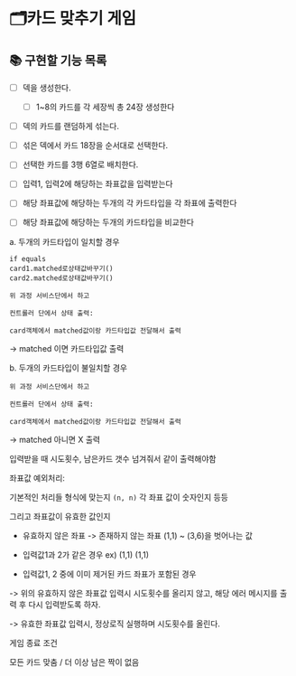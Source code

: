 # 🗂카드 맞추기 게임

## 📚 구현할 기능 목록

- [ ] 덱을 생성한다.
  - [ ] 1~8의 카드를 각 세장씩 총 24장 생성한다

- [ ] 덱의 카드를 랜덤하게 섞는다.

- [ ] 섞은 덱에서 카드 18장을 순서대로 선택한다.

- [ ] 선택한 카드를 3행 6열로 배치한다.

- [ ] 입력1, 입력2에 해당하는 좌표값을 입력받는다

- [ ] 해당 좌표값에 해당하는 두개의 각 카드타입을 각 좌표에 출력한다

- [ ] 해당 좌표값에 해당하는 두개의 카드타입을 비교한다

a. 두개의 카드타입이 일치할 경우

    if equals
    card1.matched로상태값바꾸기()
    card2.matched로상태값바꾸기()
    
    위 과정 서비스단에서 하고
    
    컨트롤러 단에서 상태 출력:
    
    card객체에서 matched값이랑 카드타입값 전달해서 출력
-> matched 이면 카드타입값 출력


b. 두개의 카드타입이 불일치할 경우

    위 과정 서비스단에서 하고

    컨트롤러 단에서 상태 출력:
    
    card객체에서 matched값이랑 카드타입값 전달해서 출력

-> matched 아니면 X 출력


입력받을 때 시도횟수, 남은카드 갯수 넘겨줘서 같이 출력해야함


좌표값 예외처리:

기본적인 처리들
형식에 맞는지 `(n, n)`
각 좌표 값이 숫자인지 등등

그리고
좌표값이 유효한 값인지

- 유효하지 않은 좌표 -> 존재하지 않는 좌표 (1,1) ~ (3,6)을 벗어나는 값

- 입력값1과 2가 같은 경우 ex) (1,1) (1,1)

- 입력값1, 2 중에 이미 제거된 카드 좌표가 포함된 경우

-> 위의 유효하지 않은 좌표값 입력시 시도횟수를 올리지 않고,
해당 에러 메시지를 출력 후
다시 입력받도록 하자.

-> 유효한 좌표값 입력시, 정상로직 실행하며 시도횟수를 올린다.



게임 종료 조건

모든 카드 맞춤 / 더 이상 남은 짝이 없음